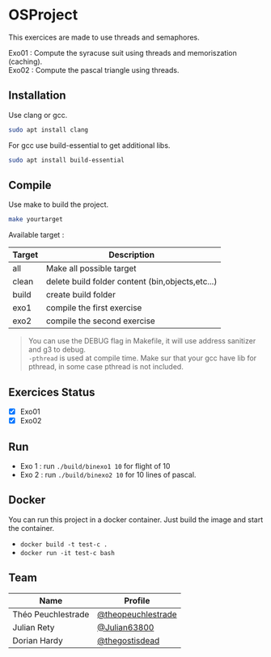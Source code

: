 # OSProject

This exercices are made to use threads and semaphores.

Exo01 : Compute the syracuse suit using threads and memoriszation (caching).  
Exo02 : Compute the pascal triangle using threads.

## Installation

Use clang or gcc.

```bash
sudo apt install clang
```

For gcc use build-essential to get additional libs.

```bash
sudo apt install build-essential
```

## Compile

Use make to build the project.

```bash
make yourtarget
```

Available target :

| Target | Description                                      |
| ------ | ------------------------------------------------ |
| all    | Make all possible target                         |
| clean  | delete build folder content (bin,objects,etc...) |
| build  | create build folder                              |
| exo1   | compile the first exercise                       |
| exo2   | compile the second exercise                      |

> You can use the DEBUG flag in Makefile, it will use address sanitizer and g3 to debug.  
> `-pthread` is used at compile time. Make sur that your gcc have lib for pthread, in some case pthread is not included.

## Exercices Status

- [x] Exo01
- [x] Exo02

## Run

- Exo 1 : run `./build/binexo1 10` for flight of 10
- Exo 2 : run `./build/binexo2 10` for 10 lines of pascal.

## Docker

You can run this project in a docker container. Just build the image and start the container.

- `docker build -t test-c .`
- `docker run -it test-c bash`

## Team

| Name               | Profile                                                    |
| ------------------ | ---------------------------------------------------------- |
| Théo Peuchlestrade | [@theopeuchlestrade](https://github.com/theopeuchlestrade) |
| Julian Rety        | [@Julian63800](https://github.com/julianrety)             |
| Dorian Hardy       | [@thegostisdead](https://github.com/thegostisdead)         |
